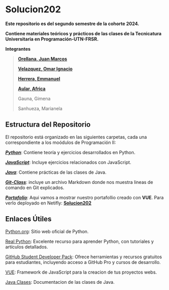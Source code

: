 # Solucion202
**Este repositorio es del segundo semestre de la cohorte 2024.**

**Contiene materiales teóricos y prácticos de las clases de la Tecnicatura Universitaria en Programación-UTN-FRSR.**

**Integrantes**
> [**Orellana, Juan Marcos**](https://github.com/juanmarcoso)
> 
> [**Velazquez, Omar Ignacio**](https://github.com/IgnacioVelazquez92)
> 
> [**Herrera, Emmanuel**](https://github.com/emmanhok)
> 
> [**Aular, Africa**](https://github.com/AFRIAULAR)
> 
> Gauna, Gimena
> 
> Sanhueza, Marianela

## Estructura del Repositorio

El repositorio está organizado en las siguientes carpetas, cada una correspondiente a los moódulos de Programación II:

[***Python***](https://github.com/PowerSystem2024/Solucion202/tree/main/Tecnicatura/Python): Contiene teoría y ejercicios desarrollados en Python.

[***JavaScript***](https://github.com/PowerSystem2024/Solucion202/tree/main/Tecnicatura/JavaScript): Incluye ejercicios relacionados con JavaScript.

[***Java***](https://github.com/PowerSystem2024/Solucion202/tree/main/Tecnicatura/Java): Contiene prácticas de las clases de Java.

[***Git-Class***](https://github.com/PowerSystem2024/Solucion202/tree/main/Tecnicatura/Git-Class): incluye un archivo Markdown donde nos muestra lineas de comando en Git explicados.

[***Portafolio***](https://github.com/PowerSystem2024/Solucion202/tree/main/Tecnicatura/Portafolio): Aqui vamos a mostrar nuestro portafollio creado con **VUE**. Para verlo deployado en Netifly: [**Solucion202**](https://solucion202-vue.netlify.app/)

## Enlaces Útiles

[Python.org](https://www.python.org/): Sitio web oficial de Python.

[Real Python](https://realpython.com/): Excelente recurso para aprender Python, con tutoriales y artículos detallados.

[GitHub Student Developer Pack](https://education.github.com/pack): Ofrece herramientas y recursos gratuitos para estudiantes, incluyendo acceso a GitHub Pro y cursos de desarrollo.

[VUE](https://vuejs.org/): Framework de JavaScript para la creacion de tus proyectos webs. 

[Java Clases](https://docs.oracle.com/javase/8/docs/api/): Documentacion de las clases de Java. 
